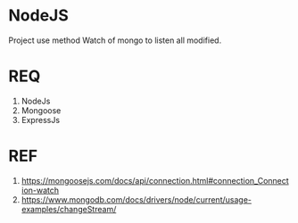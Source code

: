 # NodeJS
Project use method Watch of mongo to listen all modified.

# REQ

1. NodeJs
1. Mongoose
1. ExpressJs

# REF

1. https://mongoosejs.com/docs/api/connection.html#connection_Connection-watch
1. https://www.mongodb.com/docs/drivers/node/current/usage-examples/changeStream/

